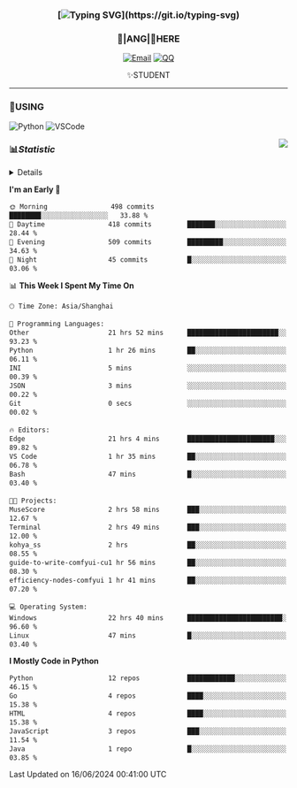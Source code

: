 <div align="center">


### [![Typing SVG](https://readme-typing-svg.herokuapp.com?size=25&duration=2500&color=8C43EA&vCenter=true&width=200&height=40&lines=%F0%9F%8C%B1ANGJustinl%F0%9F%8C%B1+!)](https://git.io/typing-svg)


### 🥛|**ANG**|🥛HERE



[![Email](https://img.shields.io/badge/Email-ANGJustin@163.com-6A5ACD?style=flat-square&logoColor=fff)](mailto:ANGJustinl@163.com)
[![QQ](https://img.shields.io/badge/QQ-77139032-98FB98?style=flat-square&logoColor=fff)](https://qm.qq.com/cgi-bin/qm/qr?k=mcs-cON_aPNfc3hO8-H7lWJHDX-5nKr7&noverify=0)




✨STUDENT 

</div>

---

### 🎨USING

![Python](https://img.shields.io/badge/-Python-blue?style=flat-square&logo=Python&logoColor=fff)
![VSCode](https://img.shields.io/badge/-VSCode-blue?style=flat-square&logo=visualstudiocode&logoColor=fff)


<a href="#">
  <img align="right" src="https://github-readme-stats.vercel.app/api?username=ANGJustinl&count_private=true&show_icons=true&hide_border=true&bg_color=15,f2f7fd,E0EAFC" />
</a>




### 📊*Statistic* 

<details>

<p align="center">
   <img src="github-metrics.svg" alt="typing-svg">
</p>

[![Github activity graph](https://github-readme-activity-graph.angforever.top/graph?username=ANGJustinl&theme=dracula)](https://github.com/ANGJustinl/ANGJustinl)
![image](https://github.com/ANGJustinl/ANGJustinl/assets/96008766/f6c957b8-b907-482a-8804-4c1f944d4b60)
</details>

<!--START_SECTION:waka-->
**I'm an Early 🐤** 

```text
🌞 Morning                498 commits         ████████░░░░░░░░░░░░░░░░░   33.88 % 
🌆 Daytime                418 commits         ███████░░░░░░░░░░░░░░░░░░   28.44 % 
🌃 Evening                509 commits         █████████░░░░░░░░░░░░░░░░   34.63 % 
🌙 Night                  45 commits          █░░░░░░░░░░░░░░░░░░░░░░░░   03.06 % 
```


📊 **This Week I Spent My Time On** 

```text
🕑︎ Time Zone: Asia/Shanghai

💬 Programming Languages: 
Other                    21 hrs 52 mins      ███████████████████████░░   93.23 % 
Python                   1 hr 26 mins        ██░░░░░░░░░░░░░░░░░░░░░░░   06.11 % 
INI                      5 mins              ░░░░░░░░░░░░░░░░░░░░░░░░░   00.39 % 
JSON                     3 mins              ░░░░░░░░░░░░░░░░░░░░░░░░░   00.22 % 
Git                      0 secs              ░░░░░░░░░░░░░░░░░░░░░░░░░   00.02 % 

🔥 Editors: 
Edge                     21 hrs 4 mins       ██████████████████████░░░   89.82 % 
VS Code                  1 hr 35 mins        ██░░░░░░░░░░░░░░░░░░░░░░░   06.78 % 
Bash                     47 mins             █░░░░░░░░░░░░░░░░░░░░░░░░   03.40 % 

🐱‍💻 Projects: 
MuseScore                2 hrs 58 mins       ███░░░░░░░░░░░░░░░░░░░░░░   12.67 % 
Terminal                 2 hrs 49 mins       ███░░░░░░░░░░░░░░░░░░░░░░   12.00 % 
kohya_ss                 2 hrs               ██░░░░░░░░░░░░░░░░░░░░░░░   08.55 % 
guide-to-write-comfyui-cu1 hr 56 mins        ██░░░░░░░░░░░░░░░░░░░░░░░   08.30 % 
efficiency-nodes-comfyui 1 hr 41 mins        ██░░░░░░░░░░░░░░░░░░░░░░░   07.20 % 

💻 Operating System: 
Windows                  22 hrs 40 mins      ████████████████████████░   96.60 % 
Linux                    47 mins             █░░░░░░░░░░░░░░░░░░░░░░░░   03.40 % 
```

**I Mostly Code in Python** 

```text
Python                   12 repos            ████████████░░░░░░░░░░░░░   46.15 % 
Go                       4 repos             ████░░░░░░░░░░░░░░░░░░░░░   15.38 % 
HTML                     4 repos             ████░░░░░░░░░░░░░░░░░░░░░   15.38 % 
JavaScript               3 repos             ███░░░░░░░░░░░░░░░░░░░░░░   11.54 % 
Java                     1 repo              █░░░░░░░░░░░░░░░░░░░░░░░░   03.85 % 
```




 Last Updated on 16/06/2024 00:41:00 UTC
<!--END_SECTION:waka-->
